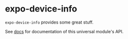 # expo-device-info

`expo-device-info` provides some great stuff.

See [<ModuleName> docs](https://docs.expo.io/versions/latest/sdk/<module-docs-name>) for documentation of this universal module's API.
